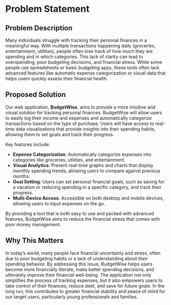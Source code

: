 # Problem Statement

## Problem Description

Many individuals struggle with tracking their personal finances in a meaningful way. With multiple transactions happening daily (groceries, 
entertainment, utilities), people often lose track of how much they are 
spending and in which categories. This lack of clarity can lead to 
overspending, poor budgeting decisions, and financial stress. While some 
people use spreadsheets or basic budgeting apps, these tools often lack 
advanced features like automatic expense categorization or visual data 
that helps users quickly assess their financial health.

## Proposed Solution

Our web application, **BudgetWise**, aims to provide a more intuitive and 
visual solution for tracking personal finances. BudgetWise will allow 
users to easily log their income and expenses and automatically categorize 
transactions based on the type of purchase. Users will have access to 
real-time data visualizations that provide insights into their spending 
habits, allowing them to set goals and track their progress.

Key features include:

- **Expense Categorization**: Automatically categorize expenses into 
  categories like groceries, utilities, and entertainment.
- **Visual Analytics**: Present real-time graphs and charts that display 
  monthly spending trends, allowing users to compare against previous 
  months.
- **Goal Setting**: Users can set personal financial goals, such as 
  saving for a vacation or reducing spending in a specific category, and 
  track their progress.
- **Multi-Device Access**: Accessible on both desktop and mobile devices, 
  allowing users to input expenses on the go.

By providing a tool that is both easy to use and packed with advanced 
features, BudgetWise aims to reduce the financial stress that comes with 
poor money management.

## Why This Matters

In today’s world, many people face financial uncertainty and stress, often 
due to poor budgeting habits or a lack of understanding about their 
spending behavior. By addressing this issue, BudgetWise helps users become 
more financially literate, make better spending decisions, and ultimately 
improve their financial well-being. The application not only simplifies 
the process of tracking expenses, but it also empowers users to take 
control of their finances, reduce debt, and save for future goals. In 
the long run, this contributes to greater financial stability and peace 
of mind for our target users, particularly young professionals and 
families.
